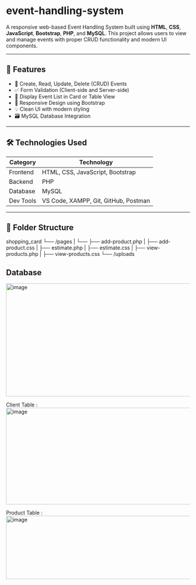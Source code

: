 # event-handling-system

A responsive web-based Event Handling System built using **HTML**, **CSS**, **JavaScript**, **Bootstrap**, **PHP**, and **MySQL**. This project allows users to view and manage events with proper CRUD functionality and modern UI components.

---

## 🚀 Features

- 📝 Create, Read, Update, Delete (CRUD) Events
- ✅ Form Validation (Client-side and Server-side)
- 📅 Display Event List in Card or Table View
- 📱 Responsive Design using Bootstrap
- 💡 Clean UI with modern styling
- 🗃️ MySQL Database Integration

---

## 🛠️ Technologies Used

| Category       | Technology                           |
|----------------|--------------------------------------|
| Frontend       | HTML, CSS, JavaScript, Bootstrap     |
| Backend        | PHP                                  |
| Database       | MySQL                                |
| Dev Tools      | VS Code, XAMPP, Git, GitHub, Postman |

---

## 📂 Folder Structure

shopping_card
└── /pages 
|     └── ├── add-product.php 
|         ├── add-product.css 
|         ├── estimate.php 
|         ├── estimate.css
|         ├── view-products.php
|         ├── view-products.css
└── /uploads

## Database

<img width="996" height="309" alt="image" src="https://github.com/user-attachments/assets/7826cadd-2a06-455e-b8b5-37e2382bd291" />

Client Table : <img width="892" height="264" alt="image" src="https://github.com/user-attachments/assets/bc69f8f7-9029-4f53-8139-b19a0b01dd84" />

Product Table : <img width="883" height="173" alt="image" src="https://github.com/user-attachments/assets/79bfcdfd-c4e7-482a-8a47-ddc5cdf6326f" />


